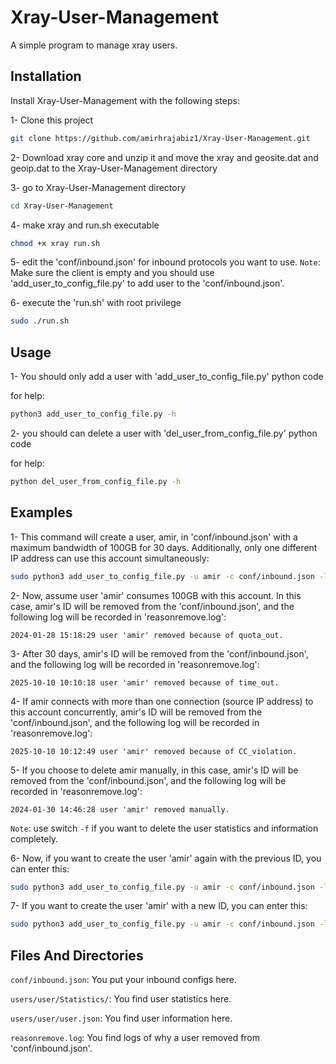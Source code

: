 
# Xray-User-Management

A simple program to manage xray users.


## Installation

Install Xray-User-Management with the following steps:

1- Clone this project
```bash
git clone https://github.com/amirhrajabiz1/Xray-User-Management.git
```

2- Download xray core and unzip it and move the xray and geosite.dat and geoip.dat to the Xray-User-Management directory


3- go to Xray-User-Management directory
```bash
cd Xray-User-Management
```

4- make xray and run.sh executable
```bash
chmod +x xray run.sh
```

5- edit the 'conf/inbound.json' for inbound protocols you want to use.
`Note`: Make sure the client is empty and you should use 'add_user_to_config_file.py' to add user to the 'conf/inbound.json'.

6- execute the 'run.sh' with root privilege
```bash
sudo ./run.sh
```

## Usage

1- You should only add a user with 'add_user_to_config_file.py' python code

for help:
```bash
python3 add_user_to_config_file.py -h
```

2- you should can delete a user with 'del_user_from_config_file.py' python code

for help:
```bash
python del_user_from_config_file.py -h
```

## Examples

1- This command will create a user, amir, in 'conf/inbound.json' with a maximum bandwidth of 100GB for 30 days. Additionally, only one different IP address can use this account simultaneously:
```bash
sudo python3 add_user_to_config_file.py -u amir -c conf/inbound.json -l 100G -d 30 -s 1
```

2- Now, assume user 'amir' consumes 100GB with this account. In this case, amir's ID will be removed from the 'conf/inbound.json', and the following log will be recorded in 'reasonremove.log':

`2024-01-28 15:18:29 user 'amir' removed because of quota_out.`

3- After 30 days, amir's ID will be removed from the 'conf/inbound.json', and the following log will be recorded in 'reasonremove.log':

`2025-10-10 10:10:18 user 'amir' removed because of time_out.`

4- If amir connects with more than one connection (source IP address) to this account concurrently, amir's ID will be removed from the 'conf/inbound.json', and the following log will be recorded in 'reasonremove.log':

`2025-10-10 10:12:49 user 'amir' removed because of CC_violation.`

5- If you choose to delete amir manually, in this case, amir's ID will be removed from the 'conf/inbound.json', and the following log will be recorded in 'reasonremove.log':

`2024-01-30 14:46:28 user 'amir' removed manually.`

`Note`: use switch `-f` if you want to delete the user statistics and information completely.

6- Now, if you want to create the user 'amir' again with the previous ID, you can enter this:
```bash
sudo python3 add_user_to_config_file.py -u amir -c conf/inbound.json -l 100G -d 30 -s 1 -f soft
```

7- If you want to create the user 'amir' with a new ID, you can enter this:
```bash
sudo python3 add_user_to_config_file.py -u amir -c conf/inbound.json -l 100G -d 30 -s 1 -f hard
```

## Files And Directories
`conf/inbound.json`: You put your inbound configs here.

`users/user/Statistics/`: You find user statistics here.

`users/user/user.json`: You find user information here.

`reasonremove.log`: You find logs of why a user removed from 'conf/inbound.json'.







